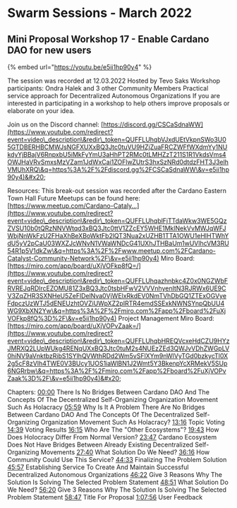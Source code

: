 # Swarm Sessions - March 2022

## Mini Proposal Workshop 17 - Enable Cardano DAO for new users

{% embed url="https://youtu.be/e5ii1hp90y4" %}

The session was recorded at 12.03.2022 Hosted by Tevo Saks Workshop participants: Ondra Halek and 3 other Community Members Practical service approach for Decentralized Autonomous Organizations If you are interested in participating in a workshop to help others improve proposals or elaborate on your idea.&#x20;

Join us on the Discord channel: [https://discord.gg/CSCaSdnaWW](https://www.youtube.com/redirect?event=video\_description\&redir\_token=QUFFLUhqbVJxdUEtVkpnSWo3U05GTDBERHBCMWJsNGFXUXxBQ3Jtc0tuVU9HZjZuaFRCZWFfWXdmYy1NUkdyYjBBajV6RnpxbU5iMkFyYmU3aHhPT2RMc0tLMHZzT211S1R1VkdsVms4OWJHaVRvSmxsMzVZam1JdWxCai1ZOFlwZUtrS3hxSzNRd0dtdzFHT3J3elhVMUhXRQ\&q=https%3A%2F%2Fdiscord.gg%2FCSCaSdnaWW\&v=e5ii1hp90y4)&#x20;

Resources: This break-out session was recorded after the Cardano Eastern Town Hall Future Meetups can be found here: [https://www.meetup.com/Cardano-Cataly...](https://www.youtube.com/redirect?event=video\_description\&redir\_token=QUFFLUhqblFjTTdaWkw3WE5GQzZVSU10b0tQRzNNVWtqd3xBQ3Jtc0ttV1ZZcEY5WHE1MklNekVvMWJqWFJWbjNnWkFzU2FHaXhBeXBoWktFb2lQT3Nua2xUZHB1TTA1OWU1eHlHTWhYdU5yV2pCaU03WXZJcWNvN1VWaWNDcG41UXhJTHBaUm1wUVlhcVM3RU54R1p5V1dkZw\&q=https%3A%2F%2Fwww.meetup.com%2FCardano-Catalyst-Community-Network%2F\&v=e5ii1hp90y4) Miro Board: [https://miro.com/app/board/uXjVOFkp8fQ=/](https://www.youtube.com/redirect?event=video\_description\&redir\_token=QUFFLUhqazhnbkc4Z0x0NGZWbFRVREJqRDlrcEZOMU81Z3xBQ3Jtc0tsbHFwV2VVVnhyenItN3RJRWx6UE9CV3ZqZHR3SXNHeU5ZeFlDelNva0VjWElxRkdEV0NmTVhDbGQ1ZTExOGVyeFdpczUzWTJ5dENEUzhtOVZiUWpXZ2pIRTR4emdSSExkNWNSYnpQbUU4WG9XbXN2Yw\&q=https%3A%2F%2Fmiro.com%2Fapp%2Fboard%2FuXjVOFkp8fQ%3D%2F\&v=e5ii1hp90y4) Project Management Miro Board: [https://miro.com/app/board/uXjVOPvZaak=/](https://www.youtube.com/redirect?event=video\_description\&redir\_token=QUFFLUhqbHREQVcxeHdCZU9HYzJMRXQ2LUpWUkg4RENqUXxBQ3Jtc0tuM2s4NUEzZEd3QWJvVDhZWGpLV0hiNV9aVnktbzRibS1SYlhQVWthRDd2Wm5vSFlXYm9nWlVyTGd0bzkycTl0X2g5cF8zVlh4TWE0V3BUcy1UOS1iaWlBN1J2Wmt5Y3BkenpYcXRMekV5SUp6NGRrbw\&q=https%3A%2F%2Fmiro.com%2Fapp%2Fboard%2FuXjVOPvZaak%3D%2F\&v=e5ii1hp90y4)&#x20;

Chapters: [00:00](https://www.youtube.com/watch?v=e5ii1hp90y4\&t=0s) There Is No Bridges Between Cardano DAO And The Concepts Of The Decentralized Self-Organizing Organization Movement Such As Holacracy [05:59](https://www.youtube.com/watch?v=e5ii1hp90y4\&t=359s) Why Is It A Problem There Are No Bridges Between Cardano DAO And The Concepts Of The Decentralized Self-Organizing Organization Movement Such As Holacracy? [13:16](https://www.youtube.com/watch?v=e5ii1hp90y4\&t=796s) Topic Voting [14:39](https://www.youtube.com/watch?v=e5ii1hp90y4\&t=879s) Voting Results [16:15](https://www.youtube.com/watch?v=e5ii1hp90y4\&t=975s) Who Are The "Other Ecosystems"? [19:43](https://www.youtube.com/watch?v=e5ii1hp90y4\&t=1183s) How Does Holocracy Differ From Normal Version? [23:47](https://www.youtube.com/watch?v=e5ii1hp90y4\&t=1427s) Cardano Ecosystem Does Not Have Bridges Between Already Existing Decentralized Self-Organizing Movements [27:40](https://www.youtube.com/watch?v=e5ii1hp90y4\&t=1660s) What Solution Do We Need? [36:16](https://www.youtube.com/watch?v=e5ii1hp90y4\&t=2176s) How Community Could Use This Service? [44:33](https://www.youtube.com/watch?v=e5ii1hp90y4\&t=2673s) Finalizing The Problem Solution [45:57](https://www.youtube.com/watch?v=e5ii1hp90y4\&t=2757s) Establishing Service To Create And Maintain Successful Decentralized Autonomous Organizations [46:22](https://www.youtube.com/watch?v=e5ii1hp90y4\&t=2782s) Give 3 Reasons Why The Solution Is Solving The Selected Problem Statement [48:51](https://www.youtube.com/watch?v=e5ii1hp90y4\&t=2931s) What Solution Do We Need? [56:20](https://www.youtube.com/watch?v=e5ii1hp90y4\&t=3380s) Give 3 Reasons Why The Solution Is Solving The Selected Problem Statement [58:47](https://www.youtube.com/watch?v=e5ii1hp90y4\&t=3527s) Title For Proposal [1:07:56](https://www.youtube.com/watch?v=e5ii1hp90y4\&t=4076s) User Feedback
